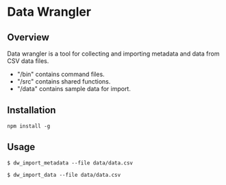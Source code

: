 # Data Wrangler

## Overview

Data wrangler is a tool for collecting and importing metadata and data from CSV data files.

* "/bin" contains command files.
* "/src" contains shared functions.
* "/data" contains sample data for import.

## Installation

```
npm install -g
```

## Usage

```
$ dw_import_metadata --file data/data.csv

$ dw_import_data --file data/data.csv
```
